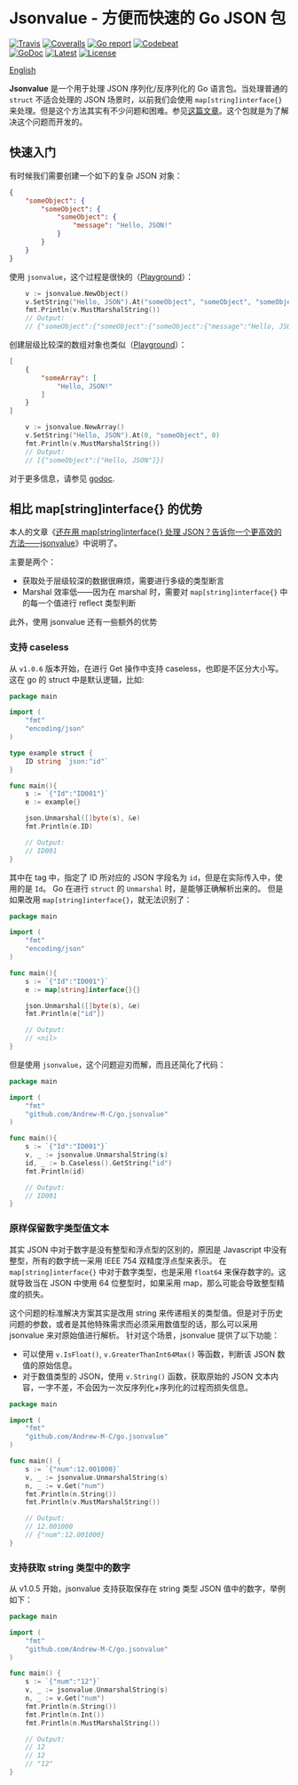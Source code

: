 # Jsonvalue - 方便而快速的 Go JSON 包

[![Travis](https://travis-ci.org/Andrew-M-C/go.jsonvalue.svg?branch=master)](https://travis-ci.org/Andrew-M-C/go.jsonvalue)
[![Coveralls](https://coveralls.io/repos/github/Andrew-M-C/go.jsonvalue/badge.svg?branch=master)](https://coveralls.io/github/Andrew-M-C/go.jsonvalue)
[![Go report](https://goreportcard.com/badge/github.com/Andrew-M-C/go.jsonvalue)](https://goreportcard.com/report/github.com/Andrew-M-C/go.jsonvalue)
[![Codebeat](https://codebeat.co/badges/ecf87760-2987-48a7-a6dd-4d9fcad57256)](https://codebeat.co/projects/github-com-andrew-m-c-go-jsonvalue-master)<br>
[![GoDoc](https://godoc.org/github.com/Andrew-M-C/go.jsonvalue?status.svg)](https://pkg.go.dev/github.com/Andrew-M-C/go.jsonvalue)
[![Latest](https://img.shields.io/badge/latest-v1.0.5-blue.svg)](https://github.com/Andrew-M-C/go.jsonvalue/tree/v1.0.5)
[![License](https://img.shields.io/badge/license-BSD%203--Clause-blue.svg)](https://opensource.org/licenses/BSD-3-Clause)

[English](./README.md)

**Jsonvalue** 是一个用于处理 JSON 序列化/反序列化的 Go 语言包。当处理普通的 `struct` 不适合处理的 JSON 场景时，以前我们会使用 `map[string]interface{}` 来处理。但是这个方法其实有不少问题和困难。参见[这篇文章](https://cloud.tencent.com/developer/article/1676060)。这个包就是为了解决这个问题而开发的。

## 快速入门

有时候我们需要创建一个如下的复杂 JSON 对象：

```json
{
	"someObject": {
		"someObject": {
			"someObject": {
				"message": "Hello, JSON!"
			}
		}
	}
}
```

使用 `jsonvalue`，这个过程是很快的（[Playground](https://play.golang.org/p/u5846Wk6mq2)）：

```go
	v := jsonvalue.NewObject()
	v.SetString("Hello, JSON").At("someObject", "someObject", "someObject", "message")
	fmt.Println(v.MustMarshalString())
	// Output:
	// {"someObject":{"someObject":{"someObject":{"message":"Hello, JSON!"}}}
```

创建层级比较深的数组对象也类似（[Playground](https://play.golang.org/p/iTxnJDNdny3)）：

```json
[
	{
		"someArray": [
			"Hello, JSON!"
		]
	}
]
```

```go
	v := jsonvalue.NewArray()
	v.SetString("Hello, JSON").At(0, "someObject", 0)
	fmt.Println(v.MustMarshalString())
	// Output:
	// [{"someObject":["Hello, JSON"]}]
```

对于更多信息，请参见 [godoc](https://godoc.org/github.com/Andrew-M-C/go.jsonvalue).

## 相比 map[string]interface{} 的优势

本人的文章《[还在用 map[string]interface{} 处理 JSON？告诉你一个更高效的方法——jsonvalue](https://cloud.tencent.com/developer/article/1676060)》中说明了。

主要是两个：

- 获取处于层级较深的数据很麻烦，需要进行多级的类型断言
- Marshal 效率低——因为在 marshal 时，需要对 `map[string]interface{}` 中的每一个值进行 reflect 类型判断

此外，使用 jsonvalue 还有一些额外的优势

### 支持 caseless

从 `v1.0.6` 版本开始，在进行 Get 操作中支持 caseless，也即是不区分大小写。这在 go 的 struct 中是默认逻辑，比如:

```go
package main

import (
	"fmt"
	"encoding/json"
)

type example struct {
	ID string `json:"id"`
}

func main(){
	s := `{"Id":"ID001"}`
	e := example{}

	json.Unmarshal([]byte(s), &e)
	fmt.Println(e.ID)

	// Output:
	// ID001
}
```

其中在 tag 中，指定了 ID 所对应的 JSON 字段名为 `id`，但是在实际传入中，使用的是 `Id`。
Go 在进行 `struct` 的 `Unmarshal` 时，是能够正确解析出来的。
但是如果改用 `map[string]interface{}`，就无法识别了：

```go
package main

import (
	"fmt"
	"encoding/json"
)

func main(){
	s := `{"Id":"ID001"}`
	e := map[string]interface{}{}

	json.Unmarshal([]byte(s), &e)
	fmt.Println(e["id"])

	// Output:
	// <nil>
}
```

但是使用 `jsonvalue`，这个问题迎刃而解，而且还简化了代码：

```go
package main

import (
	"fmt"
	"github.com/Andrew-M-C/go.jsonvalue"
)

func main(){
	s := `{"Id":"ID001"}`
	v, _ := jsonvalue.UnmarshalString(s)
	id, _ := b.Caseless().GetString("id")
	fmt.Println(id)

	// Output:
	// ID001
}
```

### 原样保留数字类型值文本

其实 JSON 中对于数字是没有整型和浮点型的区别的，原因是 Javascript 中没有整型，所有的数字统一采用 IEEE 754 双精度浮点型来表示。
在 `map[string]interface{}` 中对于数字类型，也是采用 `float64` 来保存数字的。这就导致当在 JSON 中使用 64 位整型时，如果采用 map，那么可能会导致整型精度的损失。

这个问题的标准解决方案其实是改用 string 来传递相关的类型值。但是对于历史问题的参数，或者是其他特殊需求而必须采用数值型的话，那么可以采用 jsonvalue 来对原始值进行解析。
针对这个场景，jsonvalue 提供了以下功能：

- 可以使用 `v.IsFloat()`, `v.GreaterThanInt64Max()` 等函数，判断该 JSON 数值的原始信息。
- 对于数值类型的 JSON，使用 `v.String()` 函数，获取原始的 JSON 文本内容，一字不差，不会因为一次反序列化+序列化的过程而损失信息。

```go
package main

import (
	"fmt"
	"github.com/Andrew-M-C/go.jsonvalue"
)

func main() {
	s := `{"num":12.001000}`
	v, _ := jsonvalue.UnmarshalString(s)
	n, _ := v.Get("num")
	fmt.Println(n.String())
	fmt.Println(v.MustMarshalString())

	// Output:
	// 12.001000
	// {"num":12.001000}
}
```

### 支持获取 string 类型中的数字

从 v1.0.5 开始，jsonvalue 支持获取保存在 string 类型 JSON 值中的数字，举例如下：

```go
package main

import (
	"fmt"
	"github.com/Andrew-M-C/go.jsonvalue"
)

func main() {
	s := `{"num":"12"}`
	v, _ := jsonvalue.UnmarshalString(s)
	n, _ := v.Get("num")
	fmt.Println(n.String())
	fmt.Println(n.Int())
	fmt.Println(n.MustMarshalString())

	// Output:
	// 12
	// 12
	// "12"
}
```
